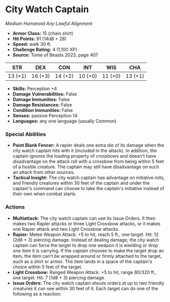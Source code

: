 # City Watch Captain

*Medium* *Humanoid* *Any Lawful Alignment*

- **Armor Class:** 15 (chain shirt)
- **Hit Points:** 91 (14d8 + 28)
- **Speed:** walk 30 ft.
- **Challenge Rating:** 4 (1,100 XP)
- **Source:** Tome of Beasts 2023, page 407

| STR | DEX | CON | INT | WIS | CHA |
| --- | --- | --- | --- | --- | --- |
| 13 (+1) | 16 (+3) | 14 (+2) | 10 (+0) | 11 (+0) | 13 (+1) |

- **Skills:** Perception +4
- **Damage Vulnerabilities:** False
- **Damage Immunities:** False
- **Damage Resistances:** False
- **Condition Immunities:** False
- **Senses:** passive Perception 14
- **Languages:** any one language (usually Common)

### Special Abilities

- **Point Blank Fencer:** A rapier deals one extra die of its damage when the city watch captain hits with it (included in the attack). In addition, the captain ignores the loading property of crossbows and doesn't have disadvantage on the attack roll with a crossbow from being within 5 feet of a hostile creature. The captain may still have disadvantage on such an attack from other sources.
- **Tactical Insight:** The city watch captain has advantage on initiative rolls, and friendly creatures within 30 feet of the captain and under the captain's command can choose to take the captain's initiative instead of their own when combat starts.

### Actions

- **Multiattack:** The city watch captain can use its Issue Orders. It then makes two Rapier attacks or three Light Crossbow attacks, or it makes one Rapier attack and two Light Crossbow attacks.
- **Rapier:** Melee Weapon Attack: +5 to hit, reach 5 ft., one target. Hit: 12 (2d8 + 3) piercing damage. Instead of dealing damage, the city watch captain can force the target to drop one weapon it is wielding or drop one item it is carrying. If the captain chooses to make the target drop an item, the item can't be wrapped around or firmly attached to the target, such as a shirt or armor. The item lands in a space of the captain's choice within 5 feet of the target.
- **Light Crossbow:** Ranged Weapon Attack: +5 to hit, range 80/320 ft., one target. Hit: 7 (1d8 + 3) piercing damage.
- **Issue Orders:** The city watch captain shouts orders at up to two friendly creatures it can see within 30 feet of it. Each target can do one of the following as a reaction:

